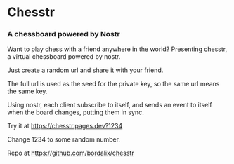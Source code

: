 # Chesstr

### A chessboard powered by Nostr

Want to play chess with a friend anywhere in the world? Presenting chesstr, a virtual chessboard powered by nostr.

Just create a random url and share it with your friend.

The full url is used as the seed for the private key, so the same url means the same key.

Using nostr, each client subscribe to itself, and sends an event to itself when the board changes, putting them in sync.

Try it at https://chesstr.pages.dev?1234

Change 1234 to some random number.

Repo at https://github.com/bordalix/chesstr
